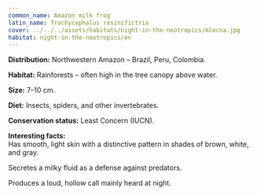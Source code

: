 ```yaml
---
common_name: Amazon milk frog
latin_name: Trachycephalus resinifictrix
cover: ../../../assets/habitats/night-in-the-neotropics/mlecna.jpg
habitat: night-in-the-neotropics/en
---
```

**Distribution:** Northwestern Amazon – Brazil, Peru, Colombia.  

**Habitat:** Rainforests – often high in the tree canopy above water.  

**Size:** 7–10 cm.  

**Diet:** Insects, spiders, and other invertebrates.  

**Conservation status:** Least Concern (IUCN).  

**Interesting facts:**  
Has smooth, light skin with a distinctive pattern in shades of brown, white, and gray.  

Secretes a milky fluid as a defense against predators.  

Produces a loud, hollow call mainly heard at night.
